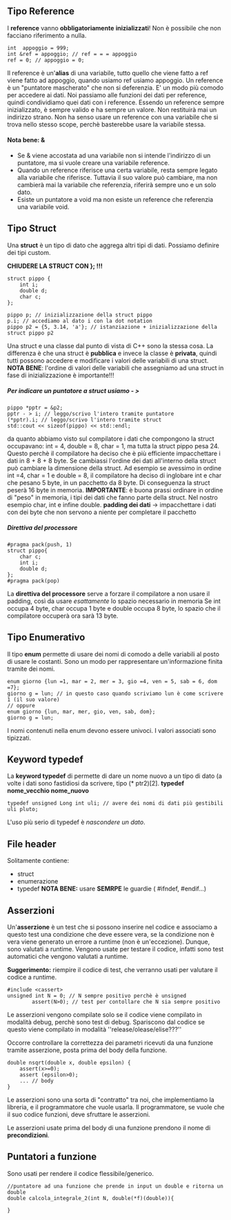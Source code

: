 ## Tipo Reference
I **reference** vanno **obbligatoriamente** **inizializzati**! Non è possibile che non facciano riferimento a nulla.

```
int  appoggio = 999;
int &ref = appoggio; // ref = = = appoggio
ref = 0; // appoggio = 0;
```
Il reference è un'**alias** di una variabile, tutto quello che viene fatto a ref viene fatto ad appoggio, quando usiamo ref usiamo appoggio.
Un reference è un "puntatore mascherato" che non si deferenzia. E' un modo più comodo per accedere ai dati. 
Noi passiamo alle funzioni dei dati per reference, quindi condividiamo quei dati con i reference.
Essendo un reference sempre inizializzato, è sempre valido e ha sempre un valore. Non restituirà mai un indirizzo strano.
Non ha senso usare un reference con una variabile che si trova nello stesso scope, perchè basterebbe usare la variabile stessa.
#### Nota bene: &
- Se & viene accostata ad una variabile non si intende l'indirizzo di un puntatore, ma si vuole creare una variabile reference.
- Quando un reference riferisce una certa variabile, resta sempre legato alla variabile che riferisce. Tuttavia il suo valore può cambiare, ma non cambierà mai la variabile che referenzia, riferirà sempre uno e un solo dato.
- Esiste un puntatore a void ma non esiste un reference che referenzia una variabile void.

## Tipo Struct
Una **struct** è un tipo di dato che aggrega altri tipi di dati. Possiamo definire dei tipi custom.

**CHIUDERE LA STRUCT CON }; !!!**

```
struct pippo {
	int i;
	double d;
	char c;
}; 

pippo p; // inizializzazione della struct pippo
p.i; // accediamo al dato i con la dot notation
pippo p2 = {5, 3.14, 'a'}; // istanziazione + inizializzazione della struct pippo p2
```
Una struct e una classe dal punto di vista di C++ sono la stessa cosa. La differenza è che una struct è **pubblica** e invece la classe è **privata**, quindi tutti possono accedere e modificare i valori delle variabili di una struct.
**NOTA BENE**: l'ordine di valori delle variabili che assegniamo ad una struct in fase di inizializzazione è importante!!! 

##### Per indicare un puntatore a struct usiamo - >
```
pippo *pptr = &p2;
pptr - > i; // leggo/scrivo l'intero tramite puntatore
(*pptr).i; // leggo/scrivo l'intero tramite struct
std::cout << sizeof(pippo) << std::endl;
```

da quanto abbiamo visto sul compilatore i dati che compongono la struct occupavano: int = 4, double = 8, char = 1, ma tutta la struct pippo pesa 24. Questo perchè il compilatore ha deciso che è più efficiente impacchettare i dati in 8 + 8 + 8 byte.
Se cambiassi l'ordine dei dati all'interno della struct può cambiare la dimensione della struct. Ad esempio se avessimo in ordine int =4, char = 1 e double = 8, il compilatore ha deciso di inglobare int e char che pesano 5 byte, in un pacchetto da 8 byte. Di conseguenza la struct peserà 16 byte in memoria.
**IMPORTANTE**: è buona prassi ordinare in ordine di "peso" in memoria, i tipi dei dati che fanno parte della struct. Nel nostro esempio char, int e infine double. 
**padding dei dati** -> impacchettare i dati con dei byte che non servono a niente per completare il pacchetto

##### Direttiva del processore
```
#pragma pack(push, 1)
struct pippo{
	char c;
	int i;
	double d;
};
#pragma pack(pop)
```
La **direttiva del processore** serve a forzare il compilatore a non usare il padding, così da usare *esattamente* lo spazio necessario in memoria
Se int occupa 4 byte, char occupa 1 byte e double occupa 8 byte, lo spazio che il compilatore occuperà ora sarà 13 byte.
## Tipo Enumerativo
Il tipo **enum** permette di usare dei nomi di comodo a delle variabili al posto di usare le costanti.
Sono un modo per rappresentare un'informazione finita tramite dei nomi.
```
enum giorno {lun =1, mar = 2, mer = 3, gio =4, ven = 5, sab = 6, dom =7};
giorno g = lun; // in questo caso quando scriviamo lun è come scrivere 1 (il suo valore)
// oppure
enum giorno {lun, mar, mer, gio, ven, sab, dom};
giorno g = lun;
```
I nomi contenuti nella enum devono essere univoci.
I valori associati sono tipizzati.

## Keyword typedef
La **keyword typedef** di permette di dare un nome nuovo a un tipo di dato (a volte i dati sono fastidiosi da scrivere, tipo (* ptr2)[2]. 
**typedef   nome_vecchio   nome_nuovo**
```
typedef unsigned Long int uli; // avere dei nomi di dati più gestibili
uli pluto;
```
L'uso più serio di typedef è *nascondere un dato*.
## File header
Solitamente contiene:
- struct
- enumerazione
- typedef
**NOTA BENE:** usare **SEMRPE** le guardie ( #ifndef, #endif...) 
## Asserzioni
Un'**asserzione** è un test che si possono inserire nel codice e associamo a questo test una condizione che deve essere vera, se la condizione non è vera viene generato un errore a runtime (non è un'eccezione). Dunque, sono valutati a runtime.
Vengono usate per testare il codice, infatti sono test automatici che vengono valutati a runtime.

**Suggerimento:** riempire il codice di test, che verranno usati per valutare il codice a runtime.
```
#include <cassert>
unsigned int N = 0; // N sempre positivo perchè è unsigned
		assert(N>0); // test per contollare che N sia sempre positivo
```
Le asserzioni vengono compilate solo se il codice viene compilato in modalità debug, perchè sono test di debug. Spariscono dal codice se questo viene compilato in modalità ''release/olease/elise???''

Occorre controllare la correttezza dei parametri ricevuti da una funzione tramite asserzione, posta prima del body della funzione.
```
double nsqrt(double x, double epsilon) {
    assert(x>=0);
    assert (epsilon>0);
    ... // body
}
```
Le asserzioni sono una sorta di "contratto" tra noi, che implementiamo la libreria, e il programmatore che vuole usarla. Il programmatore, se vuole che il suo codice funzioni, deve sfruttare le asserzioni.

Le asserzioni usate prima del body di una funzione prendono il nome di **precondizioni**.
## Puntatori a funzione 
Sono usati per rendere il codice flessibile/generico.
```
//puntatore ad una funzione che prende in input un double e ritorna un double
double calcola_integrale_2(int N, double(*f)(double)){  

}
```
